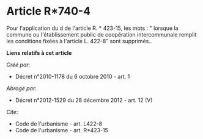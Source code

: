 # Article R*740-4

Pour l'application du d de l'article R. * 423-15, les mots : " lorsque la commune ou l'établissement public de coopération
intercommunale remplit les conditions fixées à l'article L. 422-8” sont supprimés..

**Liens relatifs à cet article**

_Créé par_:

  - Décret n°2010-1178 du 6 octobre 2010 - art. 1

_Abrogé par_:

  - Décret n°2012-1529 du 28 décembre 2012 - art. 12 (V)

_Cite_:

  - Code de l'urbanisme - art. L422-8
  - Code de l'urbanisme - art. R*423-15
